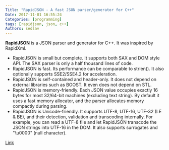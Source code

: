 ```yaml
---
Title: "RapidJSON - A fast JSON parser/generator for C++"
Date: 2017-11-01 16:55:24
Categories: [programming]
tags: [rapidjson, json, c++]
Authors: sedlav
---
```


**RapidJSON** is a JSON parser and generator for C++. It was inspired by RapidXml.

* RapidJSON is small but complete. It supports both SAX and DOM style API. The SAX parser is only a half thousand lines of code.
* RapidJSON is fast. Its performance can be comparable to strlen(). It also optionally supports SSE2/SSE4.2 for acceleration.
* RapidJSON is self-contained and header-only. It does not depend on external libraries such as BOOST. It even does not depend on STL.
* RapidJSON is memory-friendly. Each JSON value occupies exactly 16 bytes for most 32/64-bit machines (excluding text string). By default it uses a fast memory allocator, and the parser allocates memory compactly during parsing.
* RapidJSON is Unicode-friendly. It supports UTF-8, UTF-16, UTF-32 (LE & BE), and their detection, validation and transcoding internally. For example, you can read a UTF-8 file and let RapidJSON transcode the JSON strings into UTF-16 in the DOM. It also supports surrogates and "\u0000" (null character).

[Link](http://rapidjson.org/index.html)

